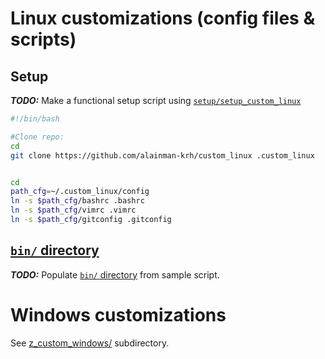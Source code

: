 # Linux customizations (config files & scripts)

## Setup
***TODO:*** Make a functional setup script using
[`setup/setup_custom_linux`](setup/setup_custom_linux)

```bash
#!/bin/bash

#Clone repo:
cd
git clone https://github.com/alainman-krh/custom_linux .custom_linux


cd
path_cfg=~/.custom_linux/config
ln -s $path_cfg/bashrc .bashrc
ln -s $path_cfg/vimrc .vimrc
ln -s $path_cfg/gitconfig .gitconfig
```

## [`bin/` directory](bin/)
***TODO:*** Populate [`bin/` directory](bin/) from sample script.

# Windows customizations
See [z_custom_windows/](z_custom_windows/) subdirectory.
